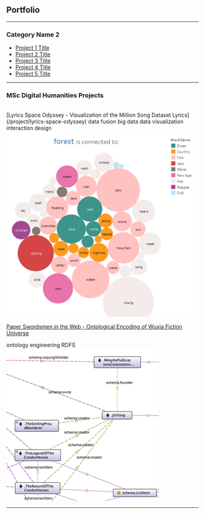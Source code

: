 ## Portfolio

---

### Category Name 2

- [Project 1 Title](http://example.com/)
- [Project 2 Title](http://example.com/)
- [Project 3 Title](http://example.com/)
- [Project 4 Title](http://example.com/)
- [Project 5 Title](http://example.com/)

---

### MSc Digital Humanities Projects 
<br>
[Lyrics Space Odyssey - Visualization of the Million Song Dataset Lyrics](/project/lyrics-space-odyssey)
<span class="label label-primary">data fusion</span>
<span class="label label-primary">big data</span>
<span class="label label-primary">data visualization</span>
<span class="label label-primary">interaction design</span>
<img src="project/lyrics-space-odyssey/cover.png?raw=true"/>

[Paper Swordsmen in the Web - Ontological Encoding of Wuxia Fiction Universe](/project/paper-swordsmen-in-the-web)

<span class="label label-primary">ontology engineering</span>
<span class="label label-primary">RDFS</span>
<img src="project/paper-swordsmen-in-the-web/cover.png?raw=true"/>

---
